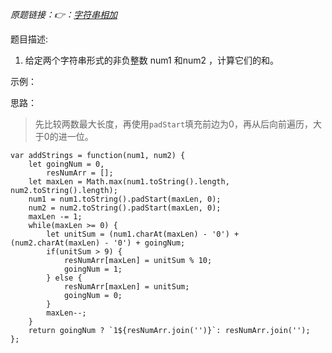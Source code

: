 *原题链接：👉：[字符串相加](https://leetcode-cn.com/problems/add-strings/description/)*

题目描述:

1. 给定两个字符串形式的非负整数 num1 和num2 ，计算它们的和。

示例：


思路：

> 先比较两数最大长度，再使用`padStart`填充前边为0，再从后向前遍历，大于0的进一位。

```
var addStrings = function(num1, num2) {
    let goingNum = 0,
        resNumArr = [];
    let maxLen = Math.max(num1.toString().length, num2.toString().length); 
    num1 = num1.toString().padStart(maxLen, 0);
    num2 = num2.toString().padStart(maxLen, 0);
    maxLen -= 1;
    while(maxLen >= 0) {
        let unitSum = (num1.charAt(maxLen) - '0') + (num2.charAt(maxLen) - '0') + goingNum;
        if(unitSum > 9) {
            resNumArr[maxLen] = unitSum % 10;
            goingNum = 1;
        } else {
            resNumArr[maxLen] = unitSum;
            goingNum = 0;
        }
        maxLen--;
    }
    return goingNum ? `1${resNumArr.join('')}`: resNumArr.join('');
};
```
